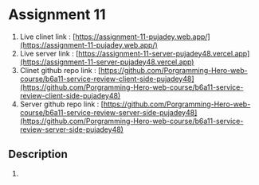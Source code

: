 # Assignment 11

1. Live clinet link : [https://assignment-11-pujadey.web.app/](https://assignment-11-pujadey.web.app/)
2. Live server link : [https://assignment-11-server-pujadey48.vercel.app](https://assignment-11-server-pujadey48.vercel.app)
3. Clinet github repo link : [https://github.com/Porgramming-Hero-web-course/b6a11-service-review-client-side-pujadey48](https://github.com/Porgramming-Hero-web-course/b6a11-service-review-client-side-pujadey48)
4. Server github repo link : [https://github.com/Porgramming-Hero-web-course/b6a11-service-review-server-side-pujadey48](https://github.com/Porgramming-Hero-web-course/b6a11-service-review-server-side-pujadey48)


## Description
1. 